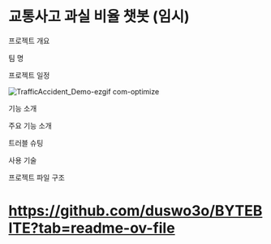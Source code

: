 # 교통사고 과실 비율 챗봇 (임시)


프로젝트 개요


팀 명

프로젝트 일정

![TrafficAccident_Demo-ezgif com-optimize](https://github.com/user-attachments/assets/1afac55a-580a-4d42-b8b2-9ca599dd8d97)



기능 소개

주요 기능 소개

트러블 슈팅

사용 기술

프로젝트 파일 구조

# https://github.com/duswo3o/BYTEBITE?tab=readme-ov-file
